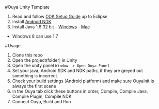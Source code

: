 #Ouya Unity Template
1. Read and follow [ODK Setup Guide](https://devs.ouya.tv/developers/docs/setup) up to Eclipse
2. Install [Android NDK](http://developer.android.com/tools/sdk/ndk/index.html)
3. Install Java 1.6 32 bit  -  [Windows](http://www.oracle.com/technetwork/java/javasebusiness/downloads/java-archive-downloads-javase6-419409.html#jdk-6u45-oth-JPR)  -  [Mac](http://support.apple.com/kb/DL1572?viewlocale=en_US)
  * Windows 8 can use 1.7

#Usage
1. Clone this repo
2. Open the project(folder) in Unity
3. Open the unity panel ```Window -> Open Ouya Panel```
4. Set your java, Android SDK and NDK paths, if they are greyed out something is incorrect.
5. Check your build settings (Android platform) and make sure OuyaInit is always the first scene
6. In the Ouya tab click these buttons in order, Compile, Compile Java, Compile Plugin, Compile NDK
7. Connect Ouya, Build and Run
